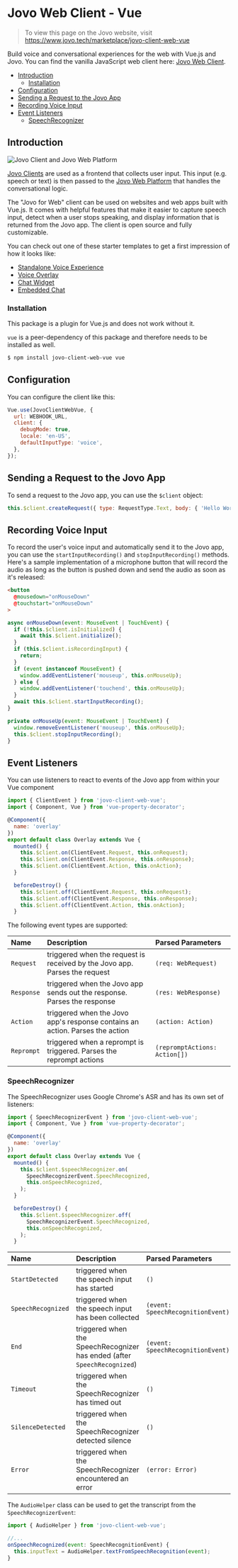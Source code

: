 # Jovo Web Client - Vue

> To view this page on the Jovo website, visit https://www.jovo.tech/marketplace/jovo-client-web-vue

Build voice and conversational experiences for the web with Vue.js and Jovo. You can find the vanilla JavaScript web client here: [Jovo Web Client](https://www.jovo.tech/marketplace/jovo-client-web).

* [Introduction](#introduction)
  * [Installation](#installation)
* [Configuration](#configuration)
* [Sending a Request to the Jovo App](#sending-a-request-to-the-jovo-app)
* [Recording Voice Input](#recording-voice-input)
* [Event Listeners](#event-listeners)
  * [SpeechRecognizer](#speechrecognizer)


## Introduction

![Jovo Client and Jovo Web Platform](https://raw.githubusercontent.com/jovotech/jovo-framework/master/jovo-platforms/jovo-platform-web/img/jovo-client-platform-communication.png "How Jovo Core Platform communicates with clients like web apps")

[Jovo Clients](https://www.jovo.tech/marketplace/tag/clients) are used as a frontend that collects user input. This input (e.g. speech or text) is then passed to the [Jovo Web Platform](https://www.jovo.tech/marketplace/jovo-platform-web) that handles the conversational logic.

The "Jovo for Web" client can be used on websites and web apps built with Vue.js. It comes with helpful features that make it easier to capture speech input, detect when a user stops speaking, and display information that is returned from the Jovo app. The client is open source and fully customizable.

You can check out one of these starter templates to get a first impression of how it looks like:
* [Standalone Voice Experience](https://github.com/jovotech/jovo-starter-web-standalone)
* [Voice Overlay](https://github.com/jovotech/jovo-starter-web-overlay)
* [Chat Widget](https://github.com/jovotech/jovo-starter-web-chatwidget)
* [Embedded Chat](https://github.com/jovotech/jovo-starter-web-embeddedchat)


### Installation

This package is a plugin for Vue.js and does not work without it.

`vue` is a peer-dependency of this package and therefore needs to be installed as well.

```sh
$ npm install jovo-client-web-vue vue
```

## Configuration

You can configure the client like this:

```javascript
Vue.use(JovoClientWebVue, {
  url: WEBHOOK_URL,
  client: {
    debugMode: true,
    locale: 'en-US',
    defaultInputType: 'voice',
  },
});
```

## Sending a Request to the Jovo App

To send a request to the Jovo app, you can use the `$client` object:

```js
this.$client.createRequest({ type: RequestType.Text, body: { 'Hello World' } }).send();
```

## Recording Voice Input

To record the user's voice input and automatically send it to the Jovo app, you can use the `startInputRecording()` and `stopInputRecording()` methods. Here's a sample implementation of a microphone button that will record the audio as long as the button is pushed down and send the audio as soon as it's released:

```html
<button
  @mousedown="onMouseDown"
  @touchstart="onMouseDown"
>
```
```js
async onMouseDown(event: MouseEvent | TouchEvent) {
  if (!this.$client.isInitialized) {
    await this.$client.initialize();
  }
  if (this.$client.isRecordingInput) {
    return;
  }
  if (event instanceof MouseEvent) {
    window.addEventListener('mouseup', this.onMouseUp);
  } else {
    window.addEventListener('touchend', this.onMouseUp);
  }
  await this.$client.startInputRecording();
}

private onMouseUp(event: MouseEvent | TouchEvent) {
  window.removeEventListener('mouseup', this.onMouseUp);
  this.$client.stopInputRecording();
}
```

## Event Listeners

You can use listeners to react to events of the Jovo app from within your Vue component

```js
import { ClientEvent } from 'jovo-client-web-vue';
import { Component, Vue } from 'vue-property-decorator';

@Component({
  name: 'overlay'
})
export default class Overlay extends Vue {
  mounted() {
    this.$client.on(ClientEvent.Request, this.onRequest);
    this.$client.on(ClientEvent.Response, this.onResponse);
    this.$client.on(ClientEvent.Action, this.onAction);
  }

  beforeDestroy() {
    this.$client.off(ClientEvent.Request, this.onRequest);
    this.$client.off(ClientEvent.Response, this.onResponse);
    this.$client.off(ClientEvent.Action, this.onAction);
  }
```

The following event types are supported:

Name | Description | Parsed Parameters
:--- | :--- | :---
`Request` | triggered when the request is received by the Jovo app. Parses the request | `(req: WebRequest)`
`Response` | triggered when the Jovo app sends out the response. Parses the response | `(res: WebResponse)`
`Action` | triggered when the Jovo app's response contains an action. Parses the action | `(action: Action)`
`Reprompt` | triggered when a reprompt is triggered. Parses the reprompt actions | `(repromptActions: Action[])`

### SpeechRecognizer

The SpeechRecognizer uses Google Chrome's ASR and has its own set of listeners:

```js
import { SpeechRecognizerEvent } from 'jovo-client-web-vue';
import { Component, Vue } from 'vue-property-decorator';

@Component({
  name: 'overlay'
})
export default class Overlay extends Vue {
  mounted() {
    this.$client.$speechRecognizer.on(
      SpeechRecognizerEvent.SpeechRecognized,
      this.onSpeechRecognized,
    );
  }

  beforeDestroy() {
    this.$client.$speechRecognizer.off(
      SpeechRecognizerEvent.SpeechRecognized,
      this.onSpeechRecognized,
    );
  }
```

Name | Description | Parsed Parameters
:--- | :--- | :---
`StartDetected` | triggered when the speech input has started | `()`
`SpeechRecognized` | triggered when the speech input has been collected | `(event: SpeechRecognitionEvent)`
`End` | triggered when the SpeechRecognizer has ended (after `SpeechRecognized`) | `(event: SpeechRecognitionEvent)`
`Timeout` | triggered when the SpeechRecognizer has timed out | `()`
`SilenceDetected` | triggered when the SpeechRecognizer detected silence | `()`
`Error` | triggered when the SpeechRecognizer encountered an error | `(error: Error)`

The `AudioHelper` class can be used to get the transcript from the `SpeechRecognizerEvent`:

```js
import { AudioHelper } from 'jovo-client-web-vue';

//...
onSpeechRecognized(event: SpeechRecognitionEvent) {
  this.inputText = AudioHelper.textFromSpeechRecognition(event);
}
```
